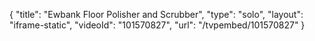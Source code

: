 {
    "title": "Ewbank Floor Polisher and Scrubber",
    "type": "solo",
    "layout": "iframe-static",
    "videoId": "101570827",
    "url": "\/tvpembed\/101570827"
}